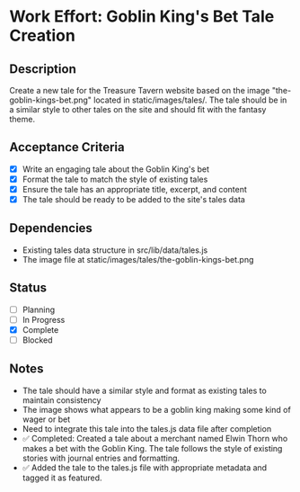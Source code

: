 # Work Effort: Goblin King's Bet Tale Creation

## Description
Create a new tale for the Treasure Tavern website based on the image "the-goblin-kings-bet.png" located in static/images/tales/. The tale should be in a similar style to other tales on the site and should fit with the fantasy theme.

## Acceptance Criteria
- [x] Write an engaging tale about the Goblin King's bet
- [x] Format the tale to match the style of existing tales
- [x] Ensure the tale has an appropriate title, excerpt, and content
- [x] The tale should be ready to be added to the site's tales data

## Dependencies
- Existing tales data structure in src/lib/data/tales.js
- The image file at static/images/tales/the-goblin-kings-bet.png

## Status
- [ ] Planning
- [ ] In Progress
- [x] Complete
- [ ] Blocked

## Notes
- The tale should have a similar style and format as existing tales to maintain consistency
- The image shows what appears to be a goblin king making some kind of wager or bet
- Need to integrate this tale into the tales.js data file after completion
- ✅ Completed: Created a tale about a merchant named Elwin Thorn who makes a bet with the Goblin King. The tale follows the style of existing stories with journal entries and formatting.
- ✅ Added the tale to the tales.js file with appropriate metadata and tagged it as featured.